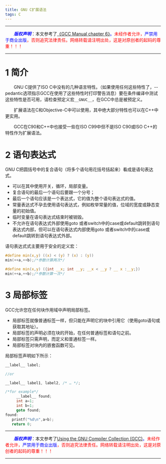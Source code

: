 ```yaml
---
title: GNU C扩展语法
tags: C
---
```


------

&emsp;&emsp;<font color=blue>**_版权声明_**</font>：本文参考了<font color=blue>[《GCC Manual chapter 6》](https://gcc.gnu.org/onlinedocs/gcc/index.html)。</font><font color=red>未经作者允许，<font color=blue>严禁用于商业出版</font>，否则追究法律责任。网络转载请注明出处，这是对原创者的起码的尊重！！！</font>

------

# 1 简介

&emsp;&emsp;GNU C提供了ISO C中没有的几种语言特性。（如果使用任何这些特性了，--pedantic选项指示GCC在使用了这些特性时打印警告消息）要在条件编译中测试这些特性是否可用，请检查预定义宏`__GNUC__`，在GCC中总是被预定义。

&emsp;&emsp;扩展语法在C和Objective-C中可以使用，其中绝大部分特性也可以在C++中更实用。

&emsp;&emsp;GCC在C90和C\+\+中也接受一些在ISO C99中但不是ISO C90或ISO C\+\+的特性作为扩展语法。


# 2 语句表达式
GNU C把圆括号中的复合语句（将多个语句用花括号括起来）看成是语句表达式。
* 可以在其中使用开关，循环，局部变量。
* 复合语句的最后一个语句后要跟一个分号；
* 最后一个语句应该是一个表达式，它的值为整个语句表达式的值。
* 常量表达式不孕去使用语句表达式，例如枚举常量的值，位域的宽度或静态变量的初始值。
* 临时变量在语句表达式结束时被销毁。
* 不允许在语句表达式外部使用goto 或者switch中的case或default跳转到语句表达式内部，但可以在语句表达式内部使用goto 或者switch中的case或default跳转到语句表达式外部。

语句表达式式主要用于安全的定义宏：
```c
#define min(x,y) ((x) < (y) ? (x) : (y))
min(++a,++b);/*参数计算两次*/

#define min(x,y) ({int __x; int __y; __x < __y ? __ x :__y;})
min(++a,++b);/*参数计算一次*/
```
# 3 局部标签
GCC允许您在任何块作用域中声明局部标签。
* 局部标签就像普通标签一样，但只能在声明它的块中引用它（使用goto语句或获取其地址）。
* 局部标签的声明必须在块的开始，在任何普通标签和语句之前。
* 局部标签只需声明，而定义和普通标签一样。
* 局部标签对块内的嵌套函数可见。

局部标签声明如下所示：
```c
__label__ label;

//or

__label__ label1, label2, /* … */;

/*for example*/
     __label__ found;
     int a=1;
     int b=1;          
     goto found;
found:  
   printf("%d\n",a+b);
   return 0;

```



------

&emsp;&emsp;<font color=blue>**_版权声明_**</font>：本文参考了<font color=blue>[Using the GNU Compiler Collection (GCC)](https://gcc.gnu.org/onlinedocs/gcc/index.html)。</font><font color=red>未经作者允许，<font color=blue>严禁用于商业出版</font>，否则追究法律责任。网络转载请注明出处，这是对原创者的起码的尊重！！！</font>

------
